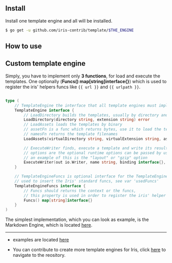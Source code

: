 ## Install

Install one template engine and all will be installed.

```sh
$ go get -u github.com/iris-contrib/template/$THE_ENGINE
```


## How to use



## Custom template engine

Simply, you have to implement only **3  functions**, for load and execute the templates. One optionally (**Funcs() map[string]interface{}**) which is used to register the iris' helpers funcs like `{{ url }}` and `{{ urlpath }}`.

```go

type (
	// TemplateEngine the interface that all template engines must implement
	TemplateEngine interface {
		// LoadDirectory builds the templates, usually by directory and extension but these are engine's decisions
		LoadDirectory(directory string, extension string) error
		// LoadAssets loads the templates by binary
		// assetFn is a func which returns bytes, use it to load the templates by binary
		// namesFn returns the template filenames
		LoadAssets(virtualDirectory string, virtualExtension string, assetFn func(name string) ([]byte, error), namesFn func() []string) error

		// ExecuteWriter finds, execute a template and write its result to the out writer
		// options are the optional runtime options can be passed by user
		// an example of this is the "layout" or "gzip" option
		ExecuteWriter(out io.Writer, name string, binding interface{}, options ...map[string]interface{}) error
	}

	// TemplateEngineFuncs is optional interface for the TemplateEngine
	// used to insert the Iris' standard funcs, see var 'usedFuncs'
	TemplateEngineFuncs interface {
		// Funcs should returns the context or the funcs,
		// this property is used in order to register the iris' helper funcs
		Funcs() map[string]interface{}
	}
)

```

The simplest implementation, which you can look as example, is the Markdown Engine, which is located [here](https://github.com/iris-contrib/template/tree/master/markdown/markdown.go).

-----


 - examples are located [here](https://github.com/iris-contrib/examples/tree/master/template_engines/) 

- You can contribute to create more template engines for Iris, click [here](https://github.com/iris-contrib/template) to navigate to the reository. 